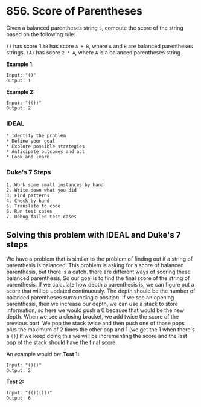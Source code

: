 # 856. Score of Parentheses
Given a balanced parentheses string `S`, compute the score of the string based on the following rule:

`()` has score 1
`AB` has score `A + B`, where `A` and `B` are balanced parentheses strings.
`(A)` has score `2 * A`, where `A` is a balanced parentheses string.

**Example 1:**
```
Input: "()"
Output: 1
```

**Example 2:**
```
Input: "(())"
Output: 2
```

### IDEAL
```
* Identify the problem
* Define your goal
* Explore possible strategies
* Anticipate outcomes and act
* Look and learn
```

### Duke's 7 Steps
```
1. Work some small instances by hand
2. Write down what you did
3. Find patterns
4. Check by hand
5. Translate to code
6. Run test cases
7. Debug failed test cases
```

## Solving this problem with IDEAL and Duke's 7 steps
We have a problem that is similar to the problem of finding out if a string of parenthesis is balanced. This problem is asking for a score of balanced parenthesis, but there is a catch. there are different ways of scoring these balanced parenthesis. So our goal is to find the final score of the string of parenthesis. If we calculate how depth a parenthesis is, we can figure out a score that will be updated continuously. The depth should be the number of balanced parentheses surrounding a position.
If we see an opening parenthesis, then we increase our depth, we can use a stack to store information, so here we would push a 0 because that would be the new depth. When we see a closing bracket, we add twice the score of the previous part. We pop the stack twice and then push one of those pops plus the maximum of 2 times the other pop and 1 (we get the 1 when there's a `()`)
If we keep doing this we will be incrementing the score and the last pop of the stack should have the final score.

An example would be: 
**Test 1:**
```
Input: "()()"
Output: 2
```

**Test 2:**
```
Input: "(()(()))"
Output: 6
```